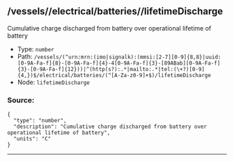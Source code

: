 ## /vessels/<RegExp>/electrical/batteries/<RegExp>/lifetimeDischarge

Cumulative charge discharged from battery over operational lifetime of battery

* Type: `number`
* Path: `/vessels/(^urn:mrn:(imo|signalk):(mmsi:[2-7][0-9]{8,8}|uuid:[0-9A-Fa-f]{8}-[0-9A-Fa-f]{4}-4[0-9A-Fa-f]{3}-[89ABab][0-9A-Fa-f]{3}-[0-9A-Fa-f]{12}))|^(http(s?):.*|mailto:.*|tel:(\+?)[0-9]{4,})$/electrical/batteries/(^[A-Za-z0-9]+$)/lifetimeDischarge`
* Node: `lifetimeDischarge`

### Source:
```
{
  "type": "number",
  "description": "Cumulative charge discharged from battery over operational lifetime of battery",
  "units": "C"
}
```

---
